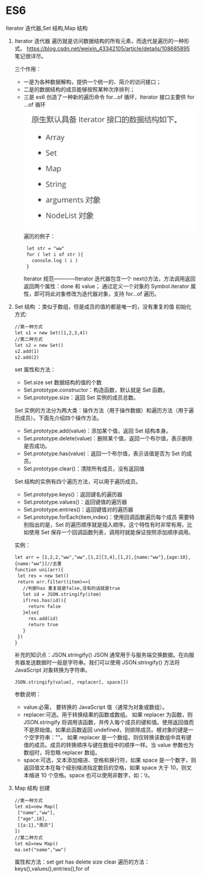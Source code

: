 # ES6

Iterator 迭代器,Set 结构,Map 结构

1. Iterator 迭代器 遍历就是访问数据结构的所有元素，而迭代是遍历的一种形式。
   <https://blog.csdn.net/weixin_43342105/article/details/108685895>
   笔记很详尽。

   三个作用：

   - 一是为各种数据解构，提供一个统一的、简介的访问接口；
   - 二是的数据结构的成员能够按照某种次序排列；
   - 三是 es6 创造了一种新的遍历命令 for...of 循环，Iterator 接口主要供 for ...of 循环
     ![Alt text](image.png)
     遍历的例子：
     ```JS
      let str = "ww"
      for ( let i of str ){
        console.log ( i )
      }
     ```
     Iterator 规范————Iterator 迭代器包含一个 next()方法，方法调用返回返回两个属性：done 和 value；
     通过定义一个对象的 Symbol.iterator 属性，即可将此对象修改为迭代器对象，支持 for...of 遍历。

2. Set 结构 ：类似于数组，但是成员的值的都是唯一的，没有重复的值
   初始化方式:

   ```JS
   //第一种方式
   let s1 = new Set([1,2,3,4])
   //第二种方式
   let s2 = new Set()
   s2.add(1)
   s2.add(2)
   ```

   set 属性和方法：

   - Set.size set 数据结构的值的个数
   - Set.prototype.constructor：构造函数，默认就是 Set 函数。
   - Set.prototype.size：返回 Set 实例的成员总数。

   Set 实例的方法分为两大类：操作方法（用于操作数据）和遍历方法（用于遍历成员）。下面先介绍四个操作方法。

   - Set.prototype.add(value)：添加某个值，返回 Set 结构本身。
   - Set.prototype.delete(value)：删除某个值，返回一个布尔值，表示删除是否成功。
   - Set.prototype.has(value)：返回一个布尔值，表示该值是否为 Set 的成员。
   - Set.prototype.clear()：清除所有成员，没有返回值

   Set 结构的实例有四个遍历方法，可以用于遍历成员。

   - Set.prototype.keys()：返回键名的遍历器
   - Set.prototype.values()：返回键值的遍历器
   - Set.prototype.entries()：返回键值对的遍历器
   - Set.prototype.forEach(item,index)：使用回调函数遍历每个成员
     需要特别指出的是，Set 的遍历顺序就是插入顺序。这个特性有时非常有用，比如使用 Set 保存一个回调函数列表，调用时就能保证按照添加顺序调用。

   实例：

   ```JS
   let arr = [1,2,2,"ww","ww",[1,2][3,4],[1,2],{name:"ww"},{age:10},{name:"ww"}]//去重
   function uni(arr){
    let res = new Set()
    return arr.filter((item)=>{
      //判断has 重复就是false,没有的话就是true
      let id = JSON.stringify(item)
      if(res.has(id)){
        return false
      }else{
        res.add(id)
        return true
      }
    })
   }
   ```

   补充的知识点：JSON.stringify()
   JSON 通常用于与服务端交换数据。在向服务器发送数据时一般是字符串。我们可以使用 JSON.stringify() 方法将 JavaScript 对象转换为字符串。

   ```JS
   JSON.stringify(value[, replacer[, space]])
   ```

   参数说明：

   - value:必需， 要转换的 JavaScript 值（通常为对象或数组）。
   - replacer:可选。用于转换结果的函数或数组。
     如果 replacer 为函数，则 JSON.stringify 将调用该函数，并传入每个成员的键和值。使用返回值而不是原始值。如果此函数返回 undefined，则排除成员。根对象的键是一个空字符串：""。
     如果 replacer 是一个数组，则仅转换该数组中具有键值的成员。成员的转换顺序与键在数组中的顺序一样。当 value 参数也为数组时，将忽略 replacer 数组。
   - space:可选，文本添加缩进、空格和换行符，如果 space 是一个数字，则返回值文本在每个级别缩进指定数目的空格，如果 space 大于 10，则文本缩进 10 个空格。space 也可以使用非数字，如：\t。

3. Map 结构
   创建
   ```JS
   //第一种方式
   let m1=new Map([
    ["name","ww"],
    ["age",18],
    [{a:1},"南京"]
   ])
   //第二种方式
   let m2=new Map()
   ma.set("name","ww")
   ```
   属性和方法：set get has delete size clear
   遍历的方法： keys(),values(),entries(),for of
